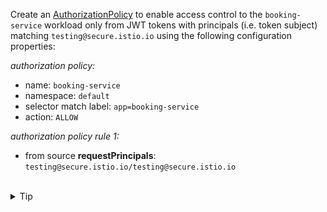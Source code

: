 Create an [AuthorizationPolicy](https://istio.io/latest/docs/reference/config/security/authorization-policy/)
to enable access control to the `booking-service` workload only from JWT tokens 
with principals (i.e. token subject) matching `testing@secure.istio.io` using the following 
configuration properties:

*authorization policy:*
- name: `booking-service`
- namespace: `default`
- selector match label: `app=booking-service`
- action: `ALLOW`

*authorization policy rule 1:*
- from source **requestPrincipals**: `testing@secure.istio.io/testing@secure.istio.io`



<br>
<details><summary>Tip</summary>

```plain
apiVersion: security.istio.io/v1
kind: AuthorizationPolicy
metadata:
  name: booking-service
spec:
  selector:
    matchLabels:
      app: // TODO
  action: // TODO
  rules:
  - from:
    - source:
       requestPrincipals: // TODO
```{{copy}}
</details>


<br>
<details><summary>Solution</summary>

```plain
apiVersion: security.istio.io/v1
kind: AuthorizationPolicy
metadata:
  name: booking-service
spec:
  selector:
    matchLabels:
      app: booking-service
  action: ALLOW
  rules:
  - from:
    - source:
       requestPrincipals: ["testing@secure.istio.io/testing@secure.istio.io"]
```{{copy}}
</details>